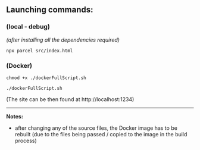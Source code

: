 ## Launching commands:
### **(local - debug)**
*(after installing all the dependencies required)*

`npx parcel src/index.html`

### **(Docker)**

`chmod +x ./dockerFullScript.sh`

`./dockerFullScript.sh`

(The site can be then found at http://localhost:1234)

___
**Notes:**
- after changing any of the source files, the Docker image has to be rebuilt (due to the files being passed / copied to the image in the build process)
